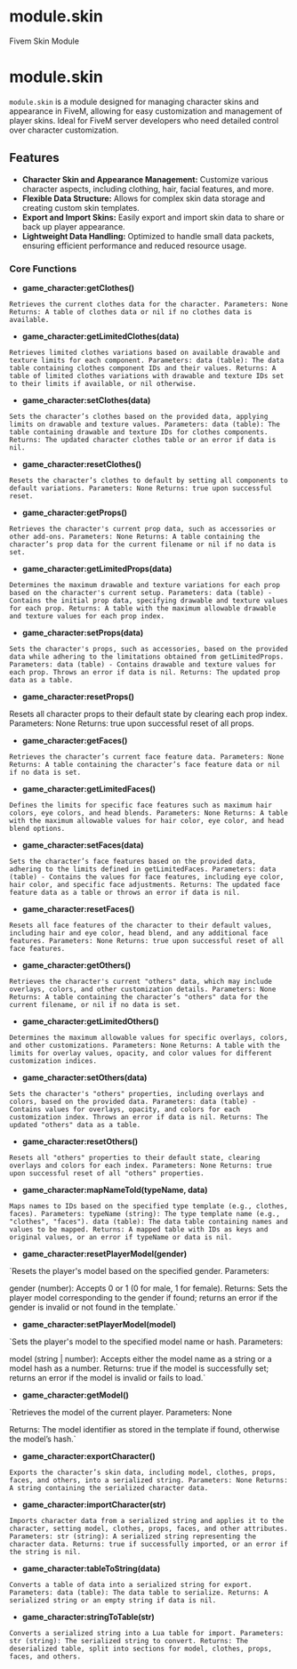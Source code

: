 # module.skin
Fivem Skin Module
# module.skin

`module.skin` is a module designed for managing character skins and appearance in FiveM, allowing for easy customization and management of player skins. Ideal for FiveM server developers who need detailed control over character customization.

## Features
- **Character Skin and Appearance Management:** Customize various character aspects, including clothing, hair, facial features, and more.
- **Flexible Data Structure:** Allows for complex skin data storage and creating custom skin templates.
- **Export and Import Skins:** Easily export and import skin data to share or back up player appearance.
- **Lightweight Data Handling:** Optimized to handle small data packets, ensuring efficient performance and reduced resource usage.

### Core Functions
- **game_character:getClothes()**

`Retrieves the current clothes data for the character.
Parameters: None
Returns: A table of clothes data or nil if no clothes data is available.`

- **game_character:getLimitedClothes(data)**

`Retrieves limited clothes variations based on available drawable and texture limits for each component.
Parameters:
data (table): The data table containing clothes component IDs and their values.
Returns: A table of limited clothes variations with drawable and texture IDs set to their limits if available, or nil otherwise.`

- **game_character:setClothes(data)**

`Sets the character’s clothes based on the provided data, applying limits on drawable and texture values.
Parameters:
data (table): The table containing drawable and texture IDs for clothes components.
Returns: The updated character clothes table or an error if data is nil.`

- **game_character:resetClothes()**

`Resets the character’s clothes to default by setting all components to default variations.
Parameters: None
Returns: true upon successful reset.`

- **game_character:getProps()**

`Retrieves the character's current prop data, such as accessories or other add-ons. Parameters: None Returns: A table containing the character’s prop data for the current filename or nil if no data is set.`

- **game_character:getLimitedProps(data)**

`Determines the maximum drawable and texture variations for each prop based on the character's current setup. Parameters: data (table) - Contains the initial prop data, specifying drawable and texture values for each prop. Returns: A table with the maximum allowable drawable and texture values for each prop index.`

- **game_character:setProps(data)**

`Sets the character's props, such as accessories, based on the provided data while adhering to the limitations obtained from getLimitedProps. Parameters: data (table) - Contains drawable and texture values for each prop. Throws an error if data is nil. Returns: The updated prop data as a table.`

- **game_character:resetProps()**

Resets all character props to their default state by clearing each prop index. Parameters: None Returns: true upon successful reset of all props.

- **game_character:getFaces()**

`Retrieves the character’s current face feature data. Parameters: None Returns: A table containing the character’s face feature data or nil if no data is set.`

- **game_character:getLimitedFaces()**

`Defines the limits for specific face features such as maximum hair colors, eye colors, and head blends. Parameters: None Returns: A table with the maximum allowable values for hair color, eye color, and head blend options.`

- **game_character:setFaces(data)**

`Sets the character’s face features based on the provided data, adhering to the limits defined in getLimitedFaces. Parameters: data (table) - Contains the values for face features, including eye color, hair color, and specific face adjustments. Returns: The updated face feature data as a table or throws an error if data is nil.`

- **game_character:resetFaces()**

`Resets all face features of the character to their default values, including hair and eye color, head blend, and any additional face features. Parameters: None Returns: true upon successful reset of all face features.`

- **game_character:getOthers()**

`Retrieves the character's current "others" data, which may include overlays, colors, and other customization details. Parameters: None Returns: A table containing the character’s "others" data for the current filename, or nil if no data is set.`

- **game_character:getLimitedOthers()**

`Determines the maximum allowable values for specific overlays, colors, and other customizations. Parameters: None Returns: A table with the limits for overlay values, opacity, and color values for different customization indices.`

- **game_character:setOthers(data)**

`Sets the character's "others" properties, including overlays and colors, based on the provided data. Parameters: data (table) - Contains values for overlays, opacity, and colors for each customization index. Throws an error if data is nil. Returns: The updated "others" data as a table.`

- **game_character:resetOthers()**

`Resets all "others" properties to their default state, clearing overlays and colors for each index. Parameters: None Returns: true upon successful reset of all "others" properties.`

- **game_character:mapNameToId(typeName, data)**

`Maps names to IDs based on the specified type template (e.g., clothes, faces).
Parameters:
typeName (string): The type template name (e.g., "clothes", "faces").
data (table): The data table containing names and values to be mapped.
Returns: A mapped table with IDs as keys and original values, or an error if typeName or data is nil.`

- **game_character:resetPlayerModel(gender)**

`Resets the player's model based on the specified gender. Parameters:

gender (number): Accepts 0 or 1 (0 for male, 1 for female).
Returns: Sets the player model corresponding to the gender if found; returns an error if the gender is invalid or not found in the template.`

- **game_character:setPlayerModel(model)**

`Sets the player's model to the specified model name or hash. Parameters:

model (string | number): Accepts either the model name as a string or a model hash as a number.
Returns: true if the model is successfully set; returns an error if the model is invalid or fails to load.`

- **game_character:getModel()**

`Retrieves the model of the current player. Parameters: None

Returns: The model identifier as stored in the template if found, otherwise the model’s hash.`

- **game_character:exportCharacter()**

`Exports the character’s skin data, including model, clothes, props, faces, and others, into a serialized string.
Parameters: None
Returns: A string containing the serialized character data.`

- **game_character:importCharacter(str)**

`Imports character data from a serialized string and applies it to the character, setting model, clothes, props, faces, and other attributes.
Parameters:
str (string): A serialized string representing the character data.
Returns: true if successfully imported, or an error if the string is nil.`

- **game_character:tableToString(data)**

`Converts a table of data into a serialized string for export.
Parameters:
data (table): The data table to serialize.
Returns: A serialized string or an empty string if data is nil.`

- **game_character:stringToTable(str)**

`Converts a serialized string into a Lua table for import.
Parameters:
str (string): The serialized string to convert.
Returns: The deserialized table, split into sections for model, clothes, props, faces, and others.`
